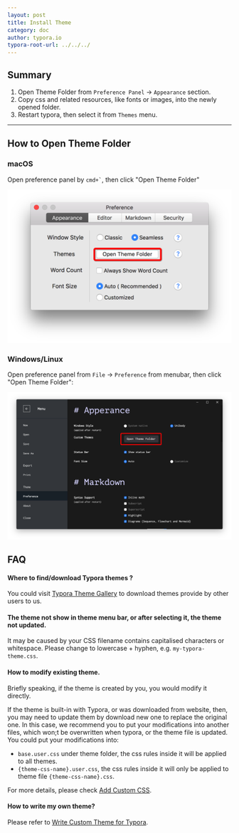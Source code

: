 ```yaml
---
layout: post
title: Install Theme
category: doc
author: typora.io
typora-root-url: ../../../
---
```


## Summary

1. Open Theme Folder from `Preference Panel` → `Appearance` section.
2. Copy css and related resources, like fonts or images, into the newly opened folder.
3. Restart typora, then select it from `Themes` menu.

---

## How to Open Theme Folder

### macOS

Open preference panel by <code>cmd+`</code>, then click "Open Theme Folder"

![typora-preference-mac](/media/doc/install-theme/Snip20160921_1.png)

### Windows/Linux

Open preference panel from `File` → `Preference` from menubar, then click "Open Theme Folder":

![typora-preference-electron](/media/doc/install-theme/Snip20160921_2.png)

## FAQ

#### Where to find/download Typora themes ?

You could visit [Typora Theme Gallery](http://theme.typora.io) to download themes provide by other users to us.

#### The theme not show in theme menu bar, or after selecting it, the theme not updated.

It may be caused by your CSS filename contains capitalised characters or whitespace. Please change to lowercase + hyphen, e.g. `my-typora-theme.css`.

#### How to modify existing theme.

Briefly speaking, if the theme is created by you, you would modify it directly. 

If the theme is built-in with Typora, or was downloaded from website, then, you may need to update them by download new one to replace the original one. In this case, we recommend you to put your modifications into another files, which won;t be overwritten when typora, or the theme file is updated. You could put your modifications into:

- `base.user.css` under theme folder, the css rules inside it will be applied to all themes.
- `{theme-css-name}.user.css`, the css rules inside it will only be applied to theme file `{theme-css-name}.css`.

For more details, please check [Add Custom CSS](http://support.typora.io/Add-Custom-CSS/).

#### How to write my own theme?

Please refer to [Write Custom Theme for Typora](theme).